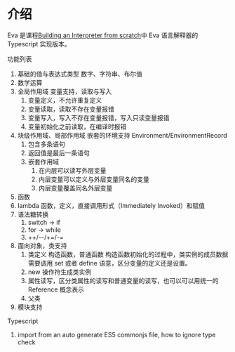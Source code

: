 # 介绍

Eva 是课程[Building an Interpreter from scratch](https://www.bilibili.com/video/BV1XZ4y1k7T7)中 Eva 语言解释器的 Typescript 实现版本。

功能列表

1. 基础的值与表达式类型 数字、字符串、布尔值
1. 数学运算
1. 全局作用域 变量支持，读取与写入
    1. 变量定义，不允许重复定义
    1. 变量读取，读取不存在变量报错
    1. 变量写入，写入不存在变量报错，写入只读变量报错
    1. 变量初始化之前读取，在编译时报错
1. 块级作用域、局部作用域 嵌套的环境支持 Environment/EnvironmentRecord
    1. 包含多条语句
    1. 返回值是最后一条语句
    1. 嵌套作用域
        1. 在内层可以读写外层变量
        1. 内层变量可以定义与外层变量同名的变量
        1. 内层变量覆盖同名外层变量
1. 函数
1. lambda 函数，定义，直接调用形式（Immediately Invoked）和赋值
1. 语法糖转换
    1. switch -> if
    1. for -> while
    1. ++/--/+=/-=
1. 面向对象，类支持
    1. 类定义 构造函数，普通函数 构造函数初始化的过程中，类实例的成员数据需要调用 set 或者 define 语意，区分变量的定义还是设置。
    1. new 操作符生成类实例
    1. 属性读写，区分类属性的读写和普通变量的读写，也可以可以用统一的 Reference 概念表示
    1. 父类
1. 模块支持

Typescript

1. import from an auto generate ES5 commonjs file, how to ignore type check
